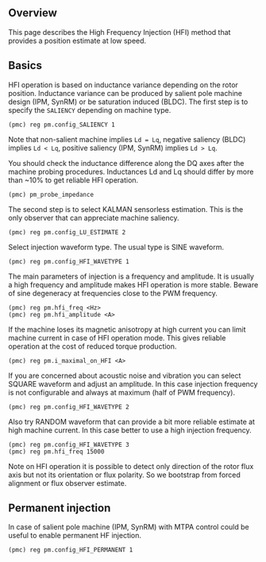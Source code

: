 ## Overview

This page describes the High Frequency Injection (HFI) method that provides a
position estimate at low speed.

## Basics

HFI operation is based on inductance variance depending on the rotor position.
Inductance variance can be produced by salient pole machine design (IPM, SynRM)
or be saturation induced (BLDC). The first step is to specify the `SALIENCY`
depending on machine type.

	(pmc) reg pm.config_SALIENCY 1

Note that non-salient machine implies `Ld = Lq`, negative saliency (BLDC)
implies `Ld < Lq`, positive saliency (IPM, SynRM) implies `Ld > Lq`.

You should check the inductance difference along the DQ axes after the machine
probing procedures. Inductances Ld and Lq should differ by more than ~10% to
get reliable HFI operation.

	(pmc) pm_probe_impedance

The second step is to select KALMAN sensorless estimation. This is the only
observer that can appreciate machine saliency.

	(pmc) reg pm.config_LU_ESTIMATE 2

Select injection waveform type. The usual type is SINE waveform.

	(pmc) reg pm.config_HFI_WAVETYPE 1

The main parameters of injection is a frequency and amplitude. It is usually a
high frequency and amplitude makes HFI operation is more stable. Beware of sine
degeneracy at frequencies close to the PWM frequency.

	(pmc) reg pm.hfi_freq <Hz>
	(pmc) reg pm.hfi_amplitude <A>

If the machine loses its magnetic anisotropy at high current you can limit
machine current in case of HFI operation mode. This gives reliable operation at
the cost of reduced torque production.

	(pmc) reg pm.i_maximal_on_HFI <A>

If you are concerned about acoustic noise and vibration you can select SQUARE
waveform and adjust an amplitude. In this case injection frequency is not
configurable and always at maximum (half of PWM frequency).

	(pmc) reg pm.config_HFI_WAVETYPE 2

Also try RANDOM waveform that can provide a bit more reliable estimate at high
machine current. In this case better to use a high injection frequency.

	(pmc) reg pm.config_HFI_WAVETYPE 3
	(pmc) reg pm.hfi_freq 15000

Note on HFI operation it is possible to detect only direction of the rotor flux
axis but not its orientation or flux polarity. So we bootstrap from forced
alignment or flux observer estimate.

## Permanent injection

In case of salient pole machine (IPM, SynRM) with MTPA control could be useful
to enable permanent HF injection.

	(pmc) reg pm.config_HFI_PERMANENT 1

